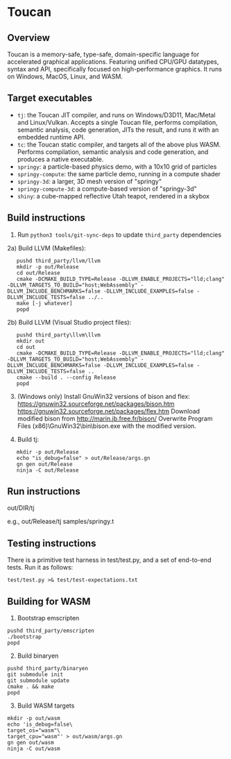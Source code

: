# Toucan

## Overview

Toucan is a memory-safe, type-safe, domain-specific language for
accelerated graphical applications.  Featuring unified CPU/GPU
datatypes, syntax and API, specifically focused on high-performance
graphics. It runs on Windows, MacOS, Linux, and WASM.

## Target executables

- `tj`: the Toucan JIT compiler, and runs on Windows/D3D11, Mac/Metal and Linux/Vulkan. Accepts a single Toucan file, performs compilation, semantic analysis, code generation, JITs the result, and runs it with an embedded runtime API.
- `tc`: the Toucan static compiler, and targets all of the above plus WASM. Performs compilation, semantic analysis and code generation, and produces a native executable.
- `springy`: a particle-based physics demo, with a 10x10 grid of particles
- `springy-compute`: the same particle demo, running in a compute shader
- `springy-3d`: a larger, 3D mesh version of "springy"
- `springy-compute-3d`: a compute-based version of "springy-3d"
- `shiny`: a cube-mapped reflective Utah teapot, rendered in a skybox

## Build instructions

1) Run `python3 tools/git-sync-deps` to update `third_party` dependencies

2a) Build LLVM (Makefiles):
```
   pushd third_party/llvm/llvm
   mkdir -p out/Release
   cd out/Release
   cmake -DCMAKE_BUILD_TYPE=Release -DLLVM_ENABLE_PROJECTS="lld;clang" -DLLVM_TARGETS_TO_BUILD="host;WebAssembly" -DLLVM_INCLUDE_BENCHMARKS=false -DLLVM_INCLUDE_EXAMPLES=false -DLLVM_INCLUDE_TESTS=false ../..
   make [-j whatever]
   popd
```

2b) Build LLVM (Visual Studio project files):
```
   pushd third_party\llvm\llvm
   mkdir out
   cd out
   cmake -DCMAKE_BUILD_TYPE=Release -DLLVM_ENABLE_PROJECTS="lld;clang" -DLLVM_TARGETS_TO_BUILD="host;WebAssembly" -DLLVM_INCLUDE_BENCHMARKS=false -DLLVM_INCLUDE_EXAMPLES=false -DLLVM_INCLUDE_TESTS=false ..
   cmake --build . --config Release
   popd
```

3) (Windows only)
   Install GnuWin32 versions of bison and flex:
   https://gnuwin32.sourceforge.net/packages/bison.htm
   https://gnuwin32.sourceforge.net/packages/flex.htm
   Download modified bison from http://marin.jb.free.fr/bison/
   Overwrite Program Files (x86)\GnuWin32\bin\bison.exe with the modified version.

4) Build tj:

```
   mkdir -p out/Release
   echo "is_debug=false" > out/Release/args.gn
   gn gen out/Release
   ninja -C out/Release
```

## Run instructions

out/DIR/tj <filename>

e.g., out/Release/tj samples/springy.t

## Testing instructions

There is a primitive test harness in test/test.py, and a set of end-to-end
tests. Run it as follows:

`test/test.py >& test/test-expectations.txt`

## Building for WASM

1) Bootstrap emscripten
```
pushd third_party/emscripten
./bootstrap
popd
```

2) Build binaryen

```
pushd third_party/binaryen
git submodule init
git submodule update
cmake . && make
popd
```

3) Build WASM targets

```
mkdir -p out/wasm
echo 'is_debug=false\
target_os="wasm"\
target_cpu="wasm"' > out/wasm/args.gn
gn gen out/wasm
ninja -C out/wasm
```
